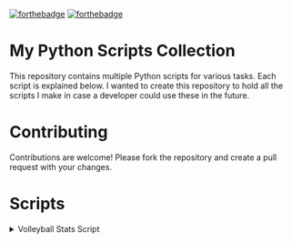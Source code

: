 [![forthebadge](https://forthebadge.com/images/badges/open-source.svg)](https://forthebadge.com)
[![forthebadge](https://forthebadge.com/images/badges/made-with-python.svg)](https://forthebadge.com)

# My Python Scripts Collection

This repository contains multiple Python scripts for various tasks. Each script is explained below. I wanted to create this repository to hold all the scripts I make in case a developer could use these in the future.

# Contributing

Contributions are welcome! Please fork the repository and create a pull request with your changes.

# Scripts

<details>
<summary>Volleyball Stats Script</summary>

### Volleyball Stats Cleaner

This script cleans and formats volleyball statistics data. The script reads raw data, cleans it, and outputs a structured DataFrame. Optionally, it can save the cleaned data to a CSV file.

#### Features

- Reads raw volleyball statistics data from a multi-line string.
- Cleans and formats the data into a pandas DataFrame.
- Outputs the clean data to a new CSV file.

#### Prerequisites

- Python 3.x
- pandas library

#### Installation

1. **Install Python**: Download and install Python from [python.org](https://www.python.org/downloads/).

2. **Install pandas**: Open your command line interface (CLI) or terminal and run the following command:

    ```bash
    pip install pandas
    ```

#### Usage

1. **Clone the repository**:

    ```bash
    git clone https://github.com/your-username/your-repo-name.git
    cd your-repo-name
    ```

2. **Navigate to the script directory** (if applicable):

    ```bash
    cd volleyball-stats-cleaner
    ```

3. **Run the script**:

    ```bash
    python clean_volleyball_stats.py
    ```

#### Example Data Input

```plaintext
Jersey|MatchGamesPlayed|TotalServes|ServingAces|ServingErrors|ServingPoints|AttacksAttempts|AttacksKills|AttacksErrors|ServingReceivedSuccess|ServingReceivedErrors|BlocksSolo|BlocksAssists|BlocksErrors|BallHandlingAttempt|Assists|AssistsErrors|Digs|DigsErrors
3|5|18|1|3|8|0|0|0|28|0|0|0|0|6|0|0|13|0
4|3|0|0|0|0|5|1|2|0|0|0|2|0|0|0|0|1|0
```

#### Example Data Output

| Jersey | MatchGamesPlayed | TotalServes | ServingAces | ServingErrors | ServingPoints | AttacksAttempts | AttacksKills | AttacksErrors | ServingReceivedSuccess | ServingReceivedErrors | BlocksSolo | BlocksAssists | BlocksErrors | BallHandlingAttempt | Assists | AssistsErrors | Digs | DigsErrors |
|--------|-------------------|-------------|--------------|---------------|----------------|------------------|--------------|---------------|-------------------------|------------------------|-------------|----------------|--------------|----------------------|---------|----------------|------|------------|
| 3      | 5                 | 18          | 1            | 3             | 8              | 0                | 0            | 0             | 28                      | 0                      | 0           | 0              | 0            | 6                    | 0       | 0              | 13   | 0          |
| 4      | 3                 | 0           | 0            | 0             | 0              | 5                | 1            | 2             | 0                       | 0                      | 0           | 2              | 0            | 0                    | 0       | 0              | 1    | 0          |
| 5      | 2                 | 0           | 0            | 0             | 0              | 3                | 1            | 2             | 0                       | 0                      | 0           | 0              | 0            | 1                    | 0       | 1              | 0    | 0          |
| 7      | 5                 | 19          | 2            | 2             | 8              | 32               | 11           | 4             | 26                      | 1                      | 0           | 0              | 0            | 2                    | 1       | 1              | 9    | 0          |
| 8      | 5                 | 21          | 2            | 1             | 10             | 70               | 22           | 6             | 31                      | 0                      | 0           | 0              | 0            | 14                   | 7       | 0              | 22   | 0          |
| 9      | 5                 | 10          | 0            | 1             | 2              | 28               | 11           | 6             | 0                       | 0                      | 0           | 0              | 0            | 0                    | 0       | 0              | 2    | 0          |
| 10     | 4                 | 0           | 0            | 0             | 0              | 11               | 1            | 2             | 1                       | 0                      | 1           | 4              | 0            | 0                    | 0       | 0              | 3    | 0          |
| 11     | 5                 | 15          | 1            | 4             | 4              | 30               | 13           | 6             | 4                       | 0                      | 1           | 6              | 0            | 111                  | 41      | 0              | 12   | 0          |
| 12     | 5                 | 24          | 2            | 0             | 15             | 0                | 0            | 0             | 0                       | 0                      | 0           | 0              | 0            | 3                    | 1       | 0              | 8    | 0          |
| 13     | 5                 | 4           | 0            | 0             | 3              | 0                | 0            | 0             | 1                       | 0                      | 0           | 0              | 0            | 37                   | 10      | 1              | 5    | 0          |

</details>

<!-- Add more scripts here in a similar format

<details>
<summary>Volleyball Stats Cleaner</summary>
</details>

-->
